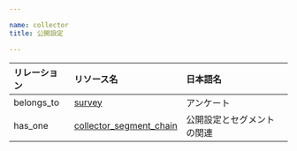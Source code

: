 ```yaml
---

name: collector
title: 公開設定

---
```


|リレーション|リソース名|日本語名|
|:---|:---|:---|
|belongs_to|[survey](#survey)|アンケート|
|has_one|[collector_segment_chain](#collector_segment_chain)|公開設定とセグメントの関連|